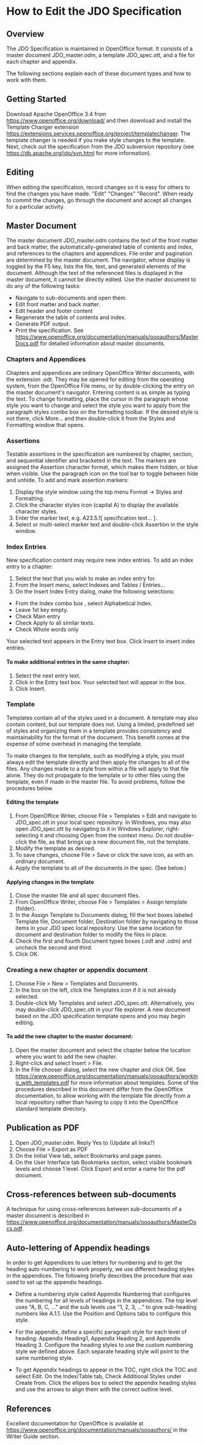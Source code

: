 # How to Edit the JDO Specification
## Overview
The JDO Specification is maintained in OpenOffice format. It consists of 
a master document JDO_master.odm, a template JDO_spec.ott, and a file 
for each chapter and appendix.

The following sections explain each of these document types and how to work with them.
## Getting Started
Download Apache OpenOffice 3.4 from https://www.openoffice.org/download/ 
and then download and install the Template Changer extension 
https://extensions.services.openoffice.org/project/templatechanger. 
The template changer is needed if you  make style changes to the template. 
Next, check out the specification from the JDO subversion repository 
(see https://db.apache.org/jdo/svn.html for more information).
## Editing
When editing the specification, record changes so it is easy for others to find 
the changes you have made. "Edit" "Changes" "Record". When ready to commit the changes, 
go through the document and accept all changes for a particular activity.
## Master Document
The master document JDO_master.odm contains the text of the front matter 
and back matter, the automatically-generated table of contents and index, 
and references to the chapters and appendices. File order and pagination 
are determined by the master document. The navigator, whose display 
is toggled by the F5 key, lists the file, text, and generated elements of 
the document. Although the text of the referenced files is displayed in the 
master document, it cannot be directly edited.
Use the master document to do any of the following tasks:
- Navigate to sub-documents and open them.
- Edit front matter and back matter.
- Edit header and footer content
- Regenerate the table of contents and index.
- Generate PDF output.
- Print the specification.
See https://www.openoffice.org/documentation/manuals/oooauthors/MasterDocs.pdf 
for detailed information about master documents.
### Chapters and Appendices
Chapters and appendices are ordinary OpenOffice Writer documents, with 
the extension .odt. They may be opened for editing from the operating system, 
from the OpenOffice File menu, or by double-clicking the entry on the master 
document's navigator. Entering content is as simple as typing the text. To change 
formatting, place the cursor in the paragraph whose style you want to change and 
select the style you want to apply from the paragraph styles combo box on 
the formatting toolbar. If the desired style is not there, click More... and then 
double-click it from the Styles and Formatting window that opens.
### Assertions
Testable assertions in the specification are numbered by chapter, section, and 
sequential identifier and bracketed in the text. The markers are assigned the 
Assertion character format, which makes them hidden, or blue when visible. Use 
the paragraph icon on the tool bar to toggle between hide and unhide. To add and 
mark assertion markers:
1. Display the style window using the top menu Format → Styles and Formatting.
1. Click the character styles icon (capital A) to display the available character styles.
1. Enter the marker text, e.g. A23.5.1[ specification text... ].
1. Select or multi-select marker text and double-click Assertion in the style window.
### Index Entries
New specification content may require new index entries. To add an index entry to a chapter:
1. Select the text that you wish to make an index entry for.
1. From the Insert menu, select Indexes and Tables / Entries...
1. On the Insert Index Entry dialog, make the following selections:
- From the Index combo box , select Alphabetical Index.
- Leave 1st key empty.
- Check Main entry
- Check Apply to all similar texts.
- Check Whole words only

Your selected text appears in the Entry text box. Click Insert to insert index entries.
#### To make additional entries in the same chapter:
1. Select the next entry text.
1. Click in the Entry text box. Your selected text will appear in the box.
1. Click Insert. 
### Template
Templates contain all of the styles used in a document. A template may also contain 
content, but our template does not. Using a limited, predefined set of styles and 
organizing them in a template provides consistency and maintainability for the format 
of the document. This benefit comes at the expense of some overhead in managing 
the template. 

To make changes to the template, such as modifying a style, you must 
always edit the template directly and then apply the changes to all of the files. 
Any changes made to a style from within a file will apply to that file alone. 
They do not propagate to the template or to other files using the template, even if 
made in the master file. To avoid problems, follow the procedures below.
#### Editing the template
1.  From OpenOffice Writer, choose File > Templates > Edit and navigate to 
JDO_spec.ott in your local spec repository.  In Windows, you may also open 
JDO_spec.ott by navigating to it in Windows Explorer, right-selecting it and 
choosing Open from the context menu. Do not double-click the file, as that 
brings up a new document file, not the template. 
1. Modify the template as desired.
1. To save changes, choose File > Save or click the save icon, as with an ordinary document.
1. Apply the template to all of the documents in the spec. (See below.)
#### Applying changes in the template
1. Close the master file and all spec document files.
1. From OpenOffice Writer, choose File > Templates > Assign template (folder).
1. In the Assign Template to Documents dialog, fill the text boxes labeled Template file, 
Document folder, Destination folder by navigating to those items in your JDO spec local 
repository. Use the same location for document and destination folder to modify the files in place.
1. Check the first and fourth Document types boxes (.odt and .odm) and uncheck the second and third.
1. Click OK.
### Creating a new chapter or appendix document
1. Choose File > New > Templates and Documents.
1. In the box on the left, click the Templates icon if it is not already selected.
1. Double-click My Templates and select JDO_spec.ott. Alternatively, you may 
double-click JDO_spec.ott in your file explorer. A new document based on the 
JDO specification template opens and you may begin editing.

#### To add the new chapter to the master document:
1. Open the master document and select the chapter below the location where 
you want to add the new chapter.
1. Right-click and select Insert > File.
1. In the File chooser dialog, select the new chapter and click OK.
See https://www.openoffice.org/documentation/manuals/oooauthors/working_with_templates.pdf 
for more information about templates. Some of the procedures described in this document differ 
from the OpenOffice documentation, to allow working with the template file directly from a 
local repository rather than having to copy it into the OpenOffice standard template directory.
## Publication as PDF
1. Open JDO_master.odm. Reply Yes to (Update all links?)
1. Choose File > Export as PDF
1. On the Initial View tab, select Bookmarks and page panes.
1. On the User Interface tab Bookmarks section, select visible bookmark levels and choose 1 level.
Click Export and enter a name for the pdf document.
## Cross-references between sub-documents
A technique for using cross-references between sub-documents of a master document is described 
in https://www.openoffice.org/documentation/manuals/oooauthors/MasterDocs.pdf.
## Auto-lettering of Appendix headings
In order to get Appendices to use letters for numbering and to get the heading auto-numbering 
to work properly, we use different heading styles in the appendices. The following briefly 
describes the procedure that was used to set up the appendix headings.

- Define a numbering style called Appendix Numbering that configures the numbering for all 
levels of headings in the appendices. The top level uses "A, B, C, ..." and the sub levels 
use "1, 2, 3, ..." to give sub-heading numbers like A.1.1. Use the Position and Options tabs 
to configure this style.

- For the appendix, define a specific paragraph style for each level of heading: Appendix Heading1, 
Appendix Heading 2, and Appendix Heading 3. Configure the heading styles to use the 
custom numbering style we defined above. Each separate heading style will point to the 
same numbering style. 
- To get Appendix headings to appear in the TOC, right click the TOC and select Edit. 
On the Index/Table tab, Check Additional Styles under Create from. Click the ellipsis box 
to select the appendix heading styles and use the arrows to align them with 
the correct outline level.
## References
Excellent documentation for OpenOffice is available at 
https://www.openoffice.org/documentation/manuals/oooauthors/ in the Writer Guide section.
